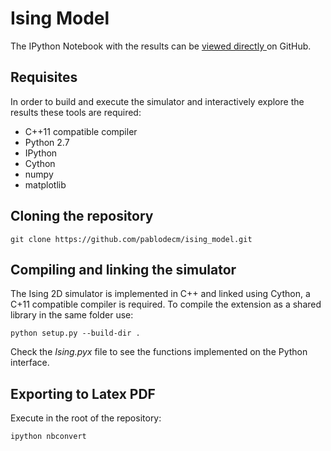 # Ising Model

The IPython Notebook with the results can be [viewed directly
](https://github.com/pablodecm/ising_model/blob/master/IsingModel.ipynb) on GitHub.

## Requisites
In order to build and execute the simulator and interactively explore the results
these tools are required:

 - C++11 compatible compiler
 - Python 2.7
 - IPython
 - Cython
 - numpy
 - matplotlib

## Cloning the repository 

    git clone https://github.com/pablodecm/ising_model.git

## Compiling and linking the simulator

The Ising 2D simulator is implemented in C++ and linked using Cython, a C+11 compatible compiler is required. To compile the extension as a shared library in the same folder use:

    python setup.py --build-dir .

Check the *Ising.pyx* file to see the functions implemented on the Python interface.

## Exporting to Latex PDF

Execute in the root of the repository:

    ipython nbconvert

